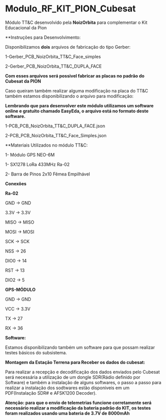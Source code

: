 # Modulo_RF_KIT_PION_Cubesat
Módulo TT&C desenvolvido pela **NoizOrbita** para complementar o Kit Educacional da Pion 


**Instruções para Desenvolvimento:


Disponibilizamos **dois** arquivos de fabricação do tipo Gerber:

1-Gerber_PCB_NoizOrbita_TT&C_Face_simples

2-Gerber_PCB_NoizOrbita_TT&C_DUPLA_FACE

**Com esses arquivos será possivel fabricar as placas no padrão do Cubesat da PION**

Caso queiram também realizar alguma modificação na placa do TT&C também estamos disponibilizando o arquivo para modificação: 

**Lembrando que para desenvolver este módulo utilizamos um software online e gratuito chamado EasyEda, o arquivo está no formato deste software.**
  
  1-PCB_PCB_NoizOrbita_TT&C_DUPLA_FACE.json
  
  2-PCB_PCB_NoizOrbita_TT&C_Face_Simples.json


**Materiais Utilizados no módulo TT&C:

  1- Módulo GPS NEO-6M
  
  1- SX1278 LoRa 433MHz Ra-02
  
  2- Barra de Pinos 2x10 Fêmea Empilhável 
  
 **Conexões**
 
 **Ra-02**
 
 GND -> GND
 
 3.3V -> 3.3V
 
 MISO -> MISO
 
 MOSI -> MOSI
 
 SCK -> SCK
 
 NSS -> 26
 
 DIO0 -> 14
 
 RST -> 13
 
 DIO2 -> 5
 
 **GPS-MÓDULO**
 
 GND -> GND
 
 VCC -> 3.3V
 
 TX -> 27
 
 RX -> 36
  
**Software:**
  
  Estamos disponibilizando também um software para que possam realizar testes básicos do subsistema.

**Montagem da Estação Terrena para Receber os dados do cubesat:**

  Para realizar a recepção e decodificação dos dados enviados pelo Cubesat será necessária a utilização de um dongle SDR(Rádio definido por Software) e também a instalação de alguns softwares, o passo a passo para realizar a instalação dos sodtwares estão disponiveis em um PDF(Instalação SDR# e AFSK1200 Decoder).

**Atenção: para que o envio de telemetrias funcione corretamente será necessário realizar a modificação da bateria padrão do KIT, os testes foram realizados usando uma bateria de 3.7V de 8000mAh** 
  
  
  

